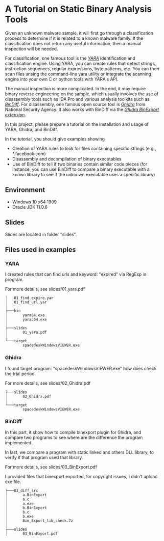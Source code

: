 # A Tutorial on Static Binary Analysis Tools


Given an unknown malware sample, it will first go through a classification process to determine if it is related to a known malware family. If the classification does not return any useful information, then a manual inspection will be needed.

For classification, one famous tool is the <cite>[YARA][1]</cite> identification and classification engine. Using YARA, you can create rules that detect strings, instruction sequences, regular expressions, byte patterns, etc. You can then scan files unsing the command-line yara utility or integrate the scanning engine into your own C or python tools with YARA's API. 

The manual inspection is more complicated. In the end, it may require binary reverse engineering on the sample, which usually involves the use of disassembly tools such as IDA Pro and various analysis toolkits such as <cite>[BinDiff][3]</cite>. For disassembly, one famous open source tool is <cite>[Ghidra][2]</cite> from National Security Agency. It also works with BinDiff via the <cite>[Ghidra BinExport extension][4]</cite>. 


In this project, please prepare a tutorial on the installation and usage of YARA, Ghidra, and BinDiff.

In the tutorial, you should give examples showing

* Creation of YARA rules to look for files containing specific strings (e.g., *.facebook.com)
* Disassembly and decompilation of binary executables
* Use of BinDiff to tell if two binaries contain similar code pieces (for instance, you can use BinDiff to compare a binary executable with a known library to see if the unknown executable uses a specific library)

[1]:https://virustotal.github.io/yara/
[2]:https://ghidra-sre.org/
[3]:https://zynamics.com/software.html
[4]:https://github.com/google/binexport/tree/master/java/BinExport



## Environment

- Windows 10 x64 1909
- Oracle JDK 11.0.6



## Slides

Slides are located in folder "slides".



## Files used in examples

### YARA

I created rules that can find urls and keyword: "expired" via RegExp in program.

For more details, see slides/01_yara.pdf

```
│   01_find_expire.yar
│   01_find_url.yar
│
├───bin
│       yara64.exe
│       yarac64.exe
│
├───slides
│       01_yara.pdf
│
└───target
        spacedeskWindowsVIEWER.exe
```



### Ghidra

I found target program: "spacedeskWindowsVIEWER.exe" how does check the trial period.

For more details, see  slides/02_Ghidra.pdf

```
├───slides
│       02_Ghidra.pdf
│
└───target
        spacedeskWindowsVIEWER.exe
```



### BinDiff

In this part, it show how to compile binexport plugin for Ghidra, and compare two programs to see where are the difference the program implemented.

In last, we compare a program with static linked and others DLL library, to verify if that program used that library.

For more details, see  slides/03_BinExport.pdf

I provided files that binexport exported, for copyright issues, I didn't upload exe file.

```
├───03_diff_src
│       a.BinExport
│       a.c
│       a.exe
│       b.BinExport
│       b.c
│       b.exe
│       Bin_Export_lib_check.7z
│
├───slides
│       03_BinExport.pdf
```

